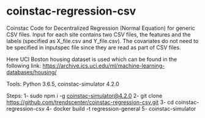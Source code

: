# coinstac-regression-csv
Coinstac Code for Decentralized Regression (Normal Equation) for generic CSV files.
Input for each site contains two CSV files, the features and the labels (specified as X_file.csv and Y_file.csv).
The covariates do not need to be specified in inputspec file since they are read as part of CSV files.

Here UCI Boston housing dataset is used which can be found in the following link:
https://archive.ics.uci.edu/ml/machine-learning-databases/housing/

Tools: Python 3.6.5, coinstac-simulator 4.2.0

Steps:
1- sudo npm i -g coinstac-simulator@4.2.0 
2- git clone https://github.com/trendscenter/coinstac-regression-csv.git 
3- cd coinstac-regression-csv 
4- docker build -t regression-general 
5- coinstac-simulator 

